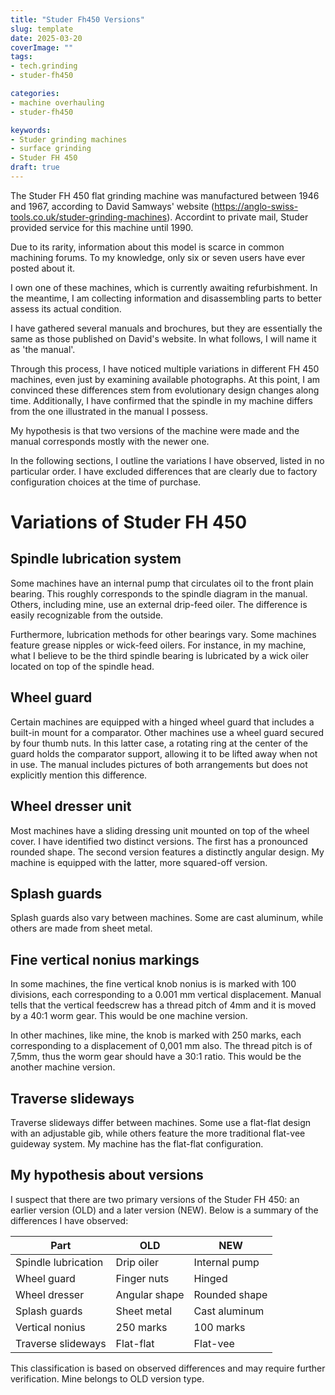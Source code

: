 ```yaml
---
title: "Studer Fh450 Versions"
slug: template
date: 2025-03-20
coverImage: ""
tags:
- tech.grinding
- studer-fh450

categories:
- machine overhauling
- studer-fh450

keywords:
- Studer grinding machines
- surface grinding
- Studer FH 450
draft: true
---
```


<!--more-->

The Studer FH 450 flat grinding machine was manufactured between 1946
and 1967, according to David Samways' website
(https://anglo-swiss-tools.co.uk/studer-grinding-machines). Accordint
to private mail, Studer provided service for this machine until 1990.

Due to its rarity, information about this model is scarce in common
machining forums. To my knowledge, only six or seven users have ever
posted about it.

I own one of these machines, which is currently awaiting
refurbishment. In the meantime, I am collecting information and
disassembling parts to better assess its actual condition.

I have gathered several manuals and brochures, but they are
essentially the same as those published on David's website. In what
follows, I will name it as 'the manual'.

Through this process, I have noticed multiple variations in different
FH 450 machines, even just by examining available photographs. At this
point, I am convinced these differences stem from evolutionary design
changes along time. Additionally, I have confirmed that the spindle in
my machine differs from the one illustrated in the manual I possess.

My hypothesis is that two versions of the machine were made and the
manual corresponds mostly with the newer one.

In the following sections, I outline the variations I have observed,
listed in no particular order. I have excluded differences that are
clearly due to factory configuration choices at the time of purchase.

# Variations of Studer FH 450 #

## Spindle lubrication system ##

Some machines have an internal pump that circulates oil to the front
plain bearing. This roughly corresponds to the spindle diagram in the
manual. Others, including mine, use an external drip-feed oiler. The
difference is easily recognizable from the outside.

Furthermore, lubrication methods for other bearings vary. Some
machines feature grease nipples or wick-feed oilers. For instance, in
my machine, what I believe to be the third spindle bearing is
lubricated by a wick oiler located on top of the spindle head.

## Wheel guard ##

Certain machines are equipped with a hinged wheel guard that includes
a built-in mount for a comparator. Other machines use a wheel guard
secured by four thumb nuts. In this latter case, a rotating ring at
the center of the guard holds the comparator support, allowing it to
be lifted away when not in use. The manual includes pictures of both
arrangements but does not explicitly mention this difference.

## Wheel dresser unit ##

Most machines have a sliding dressing unit mounted on top of the wheel
cover. I have identified two distinct versions. The first has a
pronounced rounded shape. The second version features a distinctly
angular design. My machine is equipped with the latter, more
squared-off version.

## Splash guards ##

Splash guards also vary between machines. Some are cast aluminum,
while others are made from sheet metal.

## Fine vertical nonius markings ##

In some machines, the fine vertical knob nonius is is marked with 100
divisions, each corresponding to a 0.001 mm vertical displacement. 
Manual tells that the vertical feedscrew has a thread pitch of 4mm and
it is moved by a 40:1 worm gear. This would be one machine version.

In other machines, like mine, the knob is marked with 250 marks, each
corresponding to a displacement of 0,001 mm also. The thread pitch is
of 7,5mm, thus the worm gear should have a 30:1 ratio. This would be
the another machine version.

## Traverse slideways ##

Traverse slideways differ between machines. Some use a flat-flat
design with an adjustable gib, while others feature the more
traditional flat-vee guideway system. My machine has the flat-flat
configuration.

## My hypothesis about versions ##

I suspect that there are two primary versions of the Studer FH 450: an
earlier version (OLD) and a later version (NEW). Below is a summary of
the differences I have observed:

| Part                | OLD           | NEW             |
|---------------------|---------------|-----------------|
| Spindle lubrication | Drip oiler    | Internal pump   |
| Wheel guard         | Finger nuts   | Hinged          |
| Wheel dresser       | Angular shape | Rounded shape   |
| Splash guards       | Sheet metal   | Cast aluminum   |
| Vertical nonius     | 250 marks     | 100 marks       |
| Traverse slideways  | Flat-flat     | Flat-vee        |

This classification is based on observed differences and may require
further verification. Mine belongs to OLD version type.



<!--
{{< figure src="original.jpg" loading="lazy">}}

{{< youtube k38Vl8QqrZE >}}
-->
